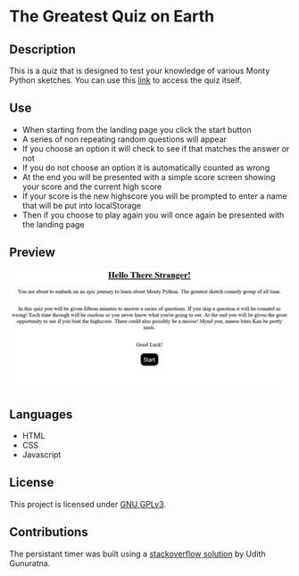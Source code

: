 # The Greatest Quiz on Earth

## Description

This is a quiz that is designed to test your knowledge of various Monty Python sketches. You can use this [link](https://tutor78.github.io/monty-python-quiz) to access the quiz itself.

## Use

* When starting from the landing page you click the start button
* A series of non repeating random questions will appear
* If you choose an option it will check to see if that matches the answer or not
* If you do not choose an option it is automatically counted as wrong
* At the end you will be presented with a simple score screen showing your score and the current high score
* If your score is the new highscore you will be prompted to enter a name that will be put into localStorage
* Then if you choose to play again you will once again be presented with the landing page

## Preview

![Alt text](assets/img/screenshot.png "screenshot of the quiz")

## Languages

- HTML
- CSS
- Javascript

## License

This project is licensed under [GNU GPLv3](LICENSE).

## Contributions

The persistant timer was built using a [stackoverflow solution](https://stackoverflow.com/questions/63516541/countdown-timer-make-it-persistent-even-after-refresh-or-reload) by Udith Gunuratna.